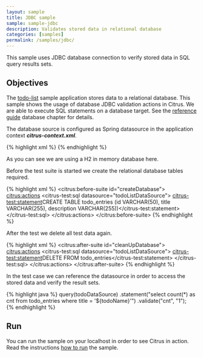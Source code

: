 ```yaml
---
layout: sample
title: JDBC sample
sample: sample-jdbc
description: Validates stored data in relational database
categories: [samples]
permalink: /samples/jdbc/
---
```


This sample uses JDBC database connection to verify stored data in SQL query results sets.

Objectives
---------

The [todo-list](/samples/todo-app/) sample application stores data to a relational database. This sample shows 
the usage of database JDBC validation actions in Citrus. We are able to execute SQL statements on a database target. 
See the [reference guide](http://www.citrusframework.org/reference/html/actions-database.html) database chapter for details.

The database source is configured as Spring datasource in the application context ***citrus-context.xml***.
  
{% highlight xml %}
<bean id="todoListDataSource" class="org.apache.commons.dbcp.BasicDataSource" destroy-method="close">
  <property name="driverClassName" value="org.hsqldb.jdbcDriver"/>
  <property name="url" value="jdbc:hsqldb:hsql://localhost/testdb"/>
  <property name="username" value="sa"/>
  <property name="password" value=""/>
  <property name="initialSize" value="1"/>
  <property name="maxActive" value="5"/>
  <property name="maxIdle" value="2"/>
</bean>
{% endhighlight %}
    
As you can see we are using a H2 in memory database here.    

Before the test suite is started we create the relational database tables required.

{% highlight xml %}
<citrus:before-suite id="createDatabase">
  <citrus:actions>
    <citrus-test:sql datasource="todoListDataSource">
      <citrus-test:statement>CREATE TABLE todo_entries (id VARCHAR(50), title VARCHAR(255), description VARCHAR(255))</citrus-test:statement>
    </citrus-test:sql>
  </citrus:actions>
</citrus:before-suite>
{% endhighlight %}

After the test we delete all test data again.

{% highlight xml %}
<citrus:after-suite id="cleanUpDatabase">
  <citrus:actions>
    <citrus-test:sql datasource="todoListDataSource">
      <citrus-test:statement>DELETE FROM todo_entries</citrus-test:statement>
    </citrus-test:sql>
  </citrus:actions>
</citrus:after-suite>
{% endhighlight %}

In the test case we can reference the datasource in order to access the stored data and
verify the result sets.

{% highlight java %}
query(todoDataSource)
    .statement("select count(*) as cnt from todo_entries where title = '${todoName}'")
    .validate("cnt", "1");    
{% endhighlight %}
                
Run
---------

You can run the sample on your localhost in order to see Citrus in action. Read the instructions [how to run](/samples/run/) the sample.